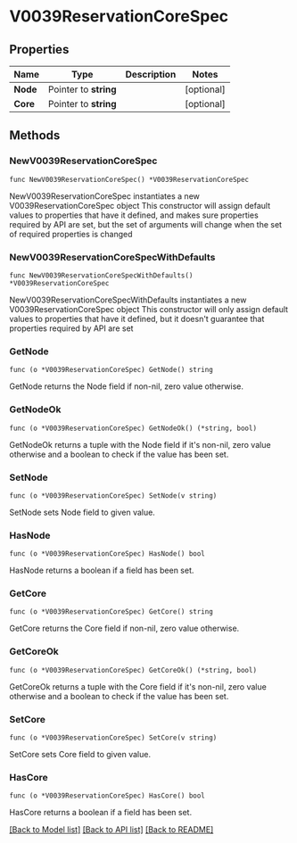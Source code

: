 # V0039ReservationCoreSpec

## Properties

Name | Type | Description | Notes
------------ | ------------- | ------------- | -------------
**Node** | Pointer to **string** |  | [optional] 
**Core** | Pointer to **string** |  | [optional] 

## Methods

### NewV0039ReservationCoreSpec

`func NewV0039ReservationCoreSpec() *V0039ReservationCoreSpec`

NewV0039ReservationCoreSpec instantiates a new V0039ReservationCoreSpec object
This constructor will assign default values to properties that have it defined,
and makes sure properties required by API are set, but the set of arguments
will change when the set of required properties is changed

### NewV0039ReservationCoreSpecWithDefaults

`func NewV0039ReservationCoreSpecWithDefaults() *V0039ReservationCoreSpec`

NewV0039ReservationCoreSpecWithDefaults instantiates a new V0039ReservationCoreSpec object
This constructor will only assign default values to properties that have it defined,
but it doesn't guarantee that properties required by API are set

### GetNode

`func (o *V0039ReservationCoreSpec) GetNode() string`

GetNode returns the Node field if non-nil, zero value otherwise.

### GetNodeOk

`func (o *V0039ReservationCoreSpec) GetNodeOk() (*string, bool)`

GetNodeOk returns a tuple with the Node field if it's non-nil, zero value otherwise
and a boolean to check if the value has been set.

### SetNode

`func (o *V0039ReservationCoreSpec) SetNode(v string)`

SetNode sets Node field to given value.

### HasNode

`func (o *V0039ReservationCoreSpec) HasNode() bool`

HasNode returns a boolean if a field has been set.

### GetCore

`func (o *V0039ReservationCoreSpec) GetCore() string`

GetCore returns the Core field if non-nil, zero value otherwise.

### GetCoreOk

`func (o *V0039ReservationCoreSpec) GetCoreOk() (*string, bool)`

GetCoreOk returns a tuple with the Core field if it's non-nil, zero value otherwise
and a boolean to check if the value has been set.

### SetCore

`func (o *V0039ReservationCoreSpec) SetCore(v string)`

SetCore sets Core field to given value.

### HasCore

`func (o *V0039ReservationCoreSpec) HasCore() bool`

HasCore returns a boolean if a field has been set.


[[Back to Model list]](../README.md#documentation-for-models) [[Back to API list]](../README.md#documentation-for-api-endpoints) [[Back to README]](../README.md)


